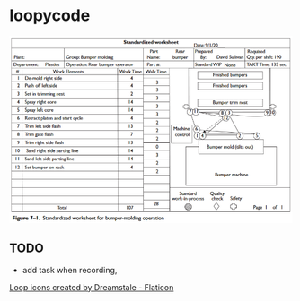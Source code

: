 # loopycode

![standadized-work](standardized-work.png)

## TODO

- add task when recording,

[Loop icons created by Dreamstale - Flaticon](https://www.flaticon.com/free-icons/loop)
